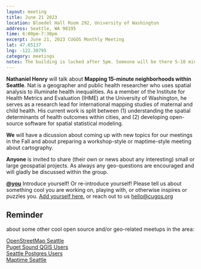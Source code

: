 ```yaml
---
layout: meeting
title: June 21 2023
location: Bloedel Hall Room 292, University of Washington
address: Seattle, WA 98195
time: 6:00pm-7:30pm
excerpt: June 21, 2023 CUGOS Monthly Meeting
lat: 47.65137
lng: -122.30795
category: meetings
notes: The building is locked after 5pm. Someone will be there 5-10 minutes until 6pm to let us in. If you see nobody around and can't access, call the phone number posted at the door to be let it. We will adjourn to the College Inn Pub for a happy hour after the meeting!
---
```

**Nathaniel Henry** will talk about **Mapping 15-minute neighborhoods within Seattle**. Nat is a geographer and public health researcher who uses spatial analysis to illuminate health inequalities. As a member of the Institute for Health Metrics and Evaluation (IHME) at the University of Washington, he serves as a research lead for international mapping studies of maternal and child health. His current work is split between (1) understanding the spatial determinants of health outcomes within cities, and (2) developing open-source software for spatial statistical modeling.

**We** will have a dicussion about coming up with new topics for our meetings in the Fall and about preparing a workshop-style or maptime-style meeting about cartography.

**Anyone** is invited to share (their own or news about any interesting) small or large geospatial projects. As always any geo-questions are encouraged and will gladly be discussed within the group.

**[@you](http://cugos.org/people/)** Introduce yourself! Or re-introduce yourself! Please tell us about something cool you are working on, playing with, or otherwise inspires or puzzles you. [Add yourself here.](https://github.com/cugos/cugos.github.com/blob/master/meetings/_posts/2023-05-17-cugos_monthly.md) or reach out to us hello@cugos.org

## Reminder 
about some other cool open source and/or geo-related meetups in the area:

[OpenStreetMap Seattle](https://www.meetup.com/OpenStreetMap-Seattle/)  
[Puget Sound QGIS Users](https://www.meetup.com/Puget-Sound-QGIS-Users-Group/)  
[Seattle Postgres Users](https://www.meetup.com/Seattle-Postgres/)  
[Maptime Seattle](https://www.meetup.com/MaptimeSEA/)
